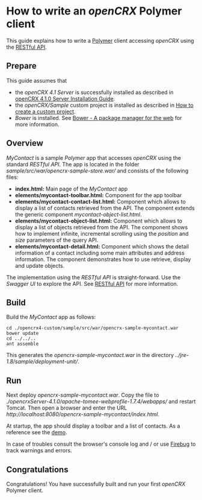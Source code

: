 # How to write an _openCRX_ Polymer client #

This guide explains how to write a [Polymer](https://www.polymer-project.org/) client accessing _openCRX_ using the [RESTful API](41/Sdk/Rest.md).

## Prepare ##
This guide assumes that 

* the _openCRX 4.1 Server_ is successfully installed as described in [openCRX 4.1.0 Server Installation Guide](30/Admin/InstallerServer.md).
* the _openCRX/Sample_ custom project is installed as described in [How to create a custom project](41/Sdk/CustomProject.md).
* _Bower_ is installed. See [Bower - A package manager for the web](http://bower.io/) for more information.

## Overview ##
_MyContact_ is a sample _Polymer_ app that accesses _openCRX_ using the standard _RESTful API_. The app is located in the folder _sample/src/war/opencrx-sample-store.war/_ and consists of the following files:

* __index.html:__ Main page of the _MyContact_ app 
* __elements/mycontact-toolbar.html:__ Component for the app toolbar
* __elements/mycontact-contact-list.html:__ Component which allows to display a list of contacts retrieved from the API. The component extends the generic component _mycontact-object-list.html_.
* __elements/mycontact-object-list.html:__ Component which allows to display a list of objects retrieved from the API. The component shows how to implement infinite, incremental scrolling using the _position_ and _size_ parameters of the query API.
* __elements/mycontact-detail.html:__ Component which shows the detail information of a contact including some main attributes and address information. The component demonstrates how to use retrieve, display and update objects.

The implementation using the _RESTful API_ is straight-forward. Use the _Swagger UI_ to explore the API. See [RESTful API](41/Sdk/Rest.md) for more information.

## Build ##
Build the _MyContact_ app as follows:

```
cd ./opencrx4-custom/sample/src/war/opencrx-sample-mycontact.war
bower update
cd ../../..
ant assemble
```

This generates the _opencrx-sample-mycontact.war_ in the directory _../jre-1.8/sample/deployment-unit/_.

## Run ##
Next deploy _opencrx-sample-mycontact.war_. Copy the file to _./opencrxServer-4.1.0/apache-tomee-webprofile-1.7.4/webapps/_ and restart Tomcat. Then open a browser and enter the URL _http://localhost:8080/opencrx-sample-mycontact/index.html_.

At startup, the app should display a toolbar and a list of contacts. As a reference see the [demo](http://demo.opencrx.org/opencrx-sample-mycontact/index.html).

In case of troubles consult the browser's console log and / or use [Firebug](http://getfirebug.com/downloads) to track warnings and errors.

## Congratulations ##
Congratulations! You have successfully built and run your first _openCRX_ Polymer client.
